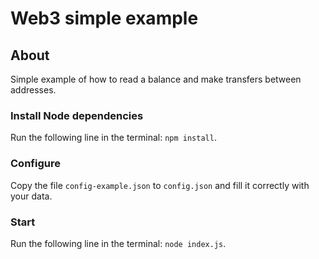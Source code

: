 # Web3 simple example

## About

Simple example of how to read a balance and make transfers between addresses.

### Install Node dependencies

Run the following line in the terminal: `npm install`.

### Configure

Copy the file `config-example.json` to `config.json` and fill it correctly with your data.

### Start

Run the following line in the terminal: `node index.js`.
